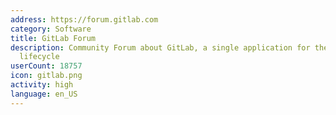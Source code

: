 ```yaml
---
address: https://forum.gitlab.com
category: Software
title: GitLab Forum
description: Community Forum about GitLab, a single application for the entire DevOps
  lifecycle
userCount: 18757
icon: gitlab.png
activity: high
language: en_US
---
```

